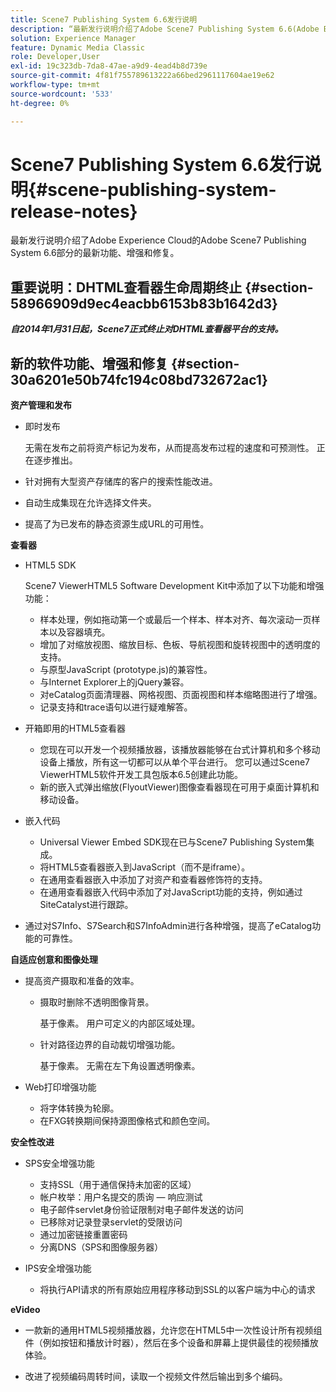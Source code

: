 ```yaml
---
title: Scene7 Publishing System 6.6发行说明
description: “最新发行说明介绍了Adobe Scene7 Publishing System 6.6(Adobe Experience Cloud中Adobe Experience Manager解决方案的一部分)的最新功能、增强功能和修复。”
solution: Experience Manager
feature: Dynamic Media Classic
role: Developer,User
exl-id: 19c323db-7da8-47ae-a9d9-4ead4b8d739e
source-git-commit: 4f81f755789613222a66bed2961117604ae19e62
workflow-type: tm+mt
source-wordcount: '533'
ht-degree: 0%

---
```


# Scene7 Publishing System 6.6发行说明{#scene-publishing-system-release-notes}

最新发行说明介绍了Adobe Experience Cloud的Adobe Scene7 Publishing System 6.6部分的最新功能、增强和修复。

## 重要说明：DHTML查看器生命周期终止 {#section-58966909d9ec4eacbb6153b83b1642d3}

***自2014年1月31日起，Scene7正式终止对DHTML查看器平台的支持。***

## 新的软件功能、增强和修复 {#section-30a6201e50b74fc194c08bd732672ac1}

**资产管理和发布**

* 即时发布

  无需在发布之前将资产标记为发布，从而提高发布过程的速度和可预测性。 正在逐步推出。

* 针对拥有大型资产存储库的客户的搜索性能改进。
* 自动生成集现在允许选择文件夹。
* 提高了为已发布的静态资源生成URL的可用性。

**查看器**

* HTML5 SDK

  Scene7 ViewerHTML5 Software Development Kit中添加了以下功能和增强功能：

   * 样本处理，例如拖动第一个或最后一个样本、样本对齐、每次滚动一页样本以及容器填充。
   * 增加了对缩放视图、缩放目标、色板、导航视图和旋转视图中的透明度的支持。
   * 与原型JavaScript (prototype.js)的兼容性。
   * 与Internet Explorer上的jQuery兼容。
   * 对eCatalog页面清理器、网格视图、页面视图和样本缩略图进行了增强。
   * 记录支持和trace语句以进行疑难解答。

* 开箱即用的HTML5查看器

   * 您现在可以开发一个视频播放器，该播放器能够在台式计算机和多个移动设备上播放，所有这一切都可以从单个平台进行。 您可以通过Scene7 ViewerHTML5软件开发工具包版本6.5创建此功能。
   * 新的嵌入式弹出缩放(FlyoutViewer)图像查看器现在可用于桌面计算机和移动设备。

* 嵌入代码

   * Universal Viewer Embed SDK现在已与Scene7 Publishing System集成。
   * 将HTML5查看器嵌入到JavaScript（而不是iframe）。
   * 在通用查看器嵌入中添加了对资产和查看器修饰符的支持。
   * 在通用查看器嵌入代码中添加了对JavaScript功能的支持，例如通过SiteCatalyst进行跟踪。

* 通过对S7Info、S7Search和S7InfoAdmin进行各种增强，提高了eCatalog功能的可靠性。

**自适应创意和图像处理**

* 提高资产摄取和准备的效率。

   * 摄取时删除不透明图像背景。

     基于像素。 用户可定义的内部区域处理。
   * 针对路径边界的自动裁切增强功能。

     基于像素。 无需在左下角设置透明像素。

* Web打印增强功能

   * 将字体转换为轮廓。
   * 在FXG转换期间保持源图像格式和颜色空间。

**安全性改进**

* SPS安全增强功能

   * 支持SSL（用于通信保持未加密的区域）
   * 帐户枚举：用户名提交的质询 — 响应测试
   * 电子邮件servlet身份验证限制对电子邮件发送的访问
   * 已移除对记录登录servlet的受限访问
   * 通过加密链接重置密码
   * 分离DNS（SPS和图像服务器）

* IPS安全增强功能

   * 将执行API请求的所有原始应用程序移动到SSL的以客户端为中心的请求

**eVideo**

* 一款新的通用HTML5视频播放器，允许您在HTML5中一次性设计所有视频组件（例如按钮和播放计时器），然后在多个设备和屏幕上提供最佳的视频播放体验。

* 改进了视频编码周转时间，读取一个视频文件然后输出到多个编码。
